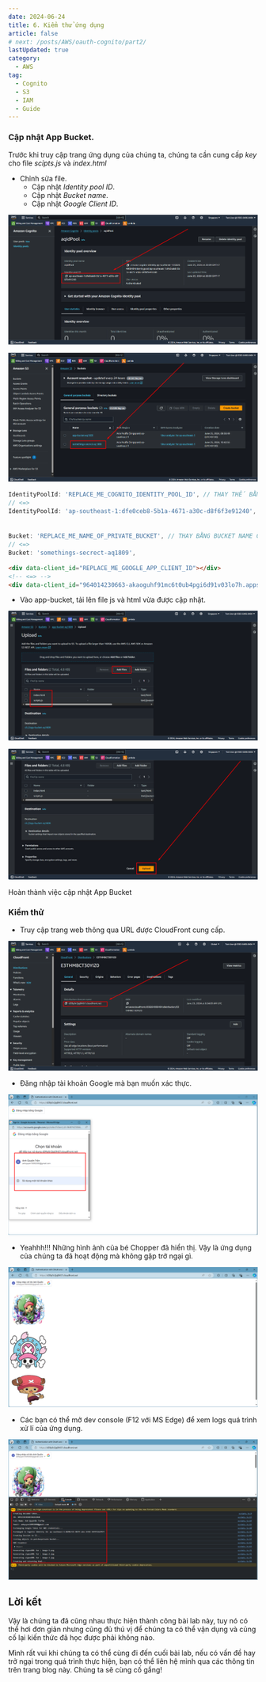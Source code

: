 ```yaml
---
date: 2024-06-24
title: 6. Kiểm thử ứng dụng
article: false
# next: /posts/AWS/oauth-cognito/part2/
lastUpdated: true
category:
  - AWS
tag:
  - Cognito
  - S3
  - IAM
  - Guide
---
```


### Cập nhật App Bucket.

Trước khi truy cập trang ứng dụng của chúng ta, chúng ta cần cung cấp _key_ cho file _scỉpts.js_ và _index.html_

- Chỉnh sửa file.
  - Cập nhật _Identity pool ID_.
  - Cập nhật _Bucket name_.
  - Cập nhật _Google Client ID_.

![](/storage/oauth-cognito/6_1.png)

![](/storage/oauth-cognito/6_2.png)

```js
IdentityPoolId: 'REPLACE_ME_COGNITO_IDENTITY_POOL_ID', // THAY THẾ BẰNG POOL ID CỦA BẠN
// <=>
IdentityPoolId: 'ap-southeast-1:dfe0ceb8-5b1a-4671-a30c-d8f6f3e91240',


Bucket: 'REPLACE_ME_NAME_OF_PRIVATE_BUCKET', // THAY BẰNG BUCKET NAME CỦA PRIVATE BUCKET
// <=>
Bucket: 'somethings-secrect-aq1809',
```

```html
<div data-client_id="REPLACE_ME_GOOGLE_APP_CLIENT_ID"></div>
<!-- <=> -->
<div data-client_id="964014230663-akaoguhf91mc6t0ub4pgi6d91v03lo7h.apps.googleusercontent.com"></div>
```

- Vào app-bucket, tải lên file js và html vừa được cập nhật.

![](/storage/oauth-cognito/6_3.png)

![](/storage/oauth-cognito/6_4.png)

Hoàn thành việc cập nhật App Bucket

### Kiểm thử

- Truy cập trang web thông qua URL được CloudFront cung cấp.

![](/storage/oauth-cognito/6_5.png)

- Đăng nhập tài khoản Google mà bạn muốn xác thực.

![](/storage/oauth-cognito/6_6.png)

- Yeahhh!!! Những hình ảnh của bé Chopper đã hiển thị. Vậy là ứng dụng của chúng ta đã hoạt động mà không gặp trở ngại gì.

![](/storage/oauth-cognito/6_7.png)

- Các bạn có thể mở dev console (F12 với MS Edge) để xem logs quá trình xử lí của ứng dụng.

![](/storage/oauth-cognito/6_8.png)

## Lời kết

Vậy là chúng ta đã cũng nhau thực hiện thành công bài lab này, tuy nó có thể hơi đơn giản nhưng cũng đủ thú vị để chúng ta có thể vận dụng và củng cố lại kiến thức đã học được phải không nào.

Mình rất vui khi chúng ta có thể cùng đi đến cuối bài lab, nếu có vấn đề hay trở ngại trong quá trình thực hiện, bạn có thể liên hệ mình qua các thông tin trên trang blog này. Chúng ta sẽ cùng cố gắng!
